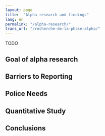 ```yaml
---
layout: page
title:  "Alpha research and findings"
lang: en
permalink: "/alpha-research/"
trans_url: "/recherche-de-la-phase-alpha/"
---
```


TODO
## Goal of alpha research

## Barriers to Reporting

## Police Needs

## Quantitative Study

## Conclusions
